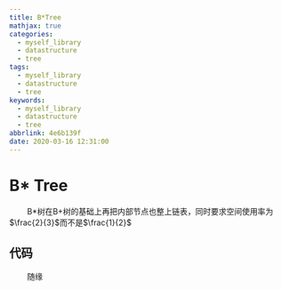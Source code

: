 ```yaml
---
title: B*Tree
mathjax: true
categories:
  - myself_library
  - datastructure
  - tree
tags:
  - myself_library
  - datastructure
  - tree
keywords:
  - myself_library
  - datastructure
  - tree
abbrlink: 4e6b139f
date: 2020-03-16 12:31:00
---
```

# B* Tree
&emsp;&emsp; B*树在B+树的基础上再把内部节点也整上链表，同时要求空间使用率为$\frac{2}{3}$而不是$\frac{1}{2}$

## 代码
&emsp;&emsp; 随缘


